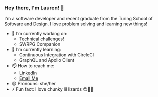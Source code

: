 ### Hey there, I'm Lauren! 👋

I'm a software developer and recent graduate from the Turing School of Software and Design. I love problem solving and learning new things!

- 🔭 I’m currently working on:
  - Technical challenges!
  - SWRPG Companion
- 🌱 I’m currently learning:
  - Continuous Integration with CircleCI
  - GraphQL and Apollo Client
- 📫 How to reach me: 
  - [LinkedIn](https://www.linkedin.com/in/lauren-kessell/)
  - [Email Me](mailto:lkessell1@gmail.com)
- 😄 Pronouns: she/her
- ⚡ Fun fact: I love chunky lil lizards 😍🦎💚

